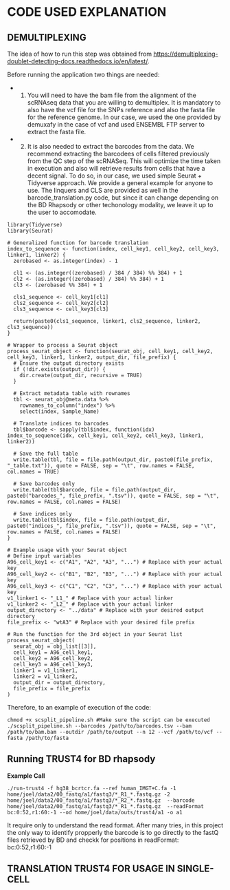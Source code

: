 # CODE USED EXPLANATION

## DEMULTIPLEXING

The idea of how to run this step was obtained from https://demultiplexing-doublet-detecting-docs.readthedocs.io/en/latest/.

Before running the application two things are needed:

- 1. You will need to have the bam file from the alignment of the scRNAseq data that you are willing to demultiplex. It is mandatory to also have the vcf file for the SNPs reference and also the fasta file for the reference genome. In our case,  we used the one provided by demuxafy in the case of vcf and used ENSEMBL FTP server to extract the fasta file.
- 2. It is also needed to extract the barcodes from the data. We recommend extracting the barcodees of cells filtered previously from the QC step of the scRNASeq. This will optimize the time taken in execution and also will retrieve results from cells that have a decent signal. To do so, in our case, we used simple Seurat + Tidyverse approach. We provide a general example for anyone to use. The linquers and CLS are provided as well in the barcode_translation.py code, but since it can change depending on the BD Rhapsody or other techonology modality, we leave it up to the user to accomodate.

````{r}
library(Tidyverse)
library(Seurat)

# Generalized function for barcode translation
index_to_sequence <- function(index, cell_key1, cell_key2, cell_key3, linker1, linker2) {
  zerobased <- as.integer(index) - 1
  
  cl1 <- (as.integer((zerobased) / 384 / 384) %% 384) + 1
  cl2 <- (as.integer((zerobased) / 384) %% 384) + 1
  cl3 <- (zerobased %% 384) + 1
  
  cls1_sequence <- cell_key1[cl1]
  cls2_sequence <- cell_key2[cl2]
  cls3_sequence <- cell_key3[cl3]
  
  return(paste0(cls1_sequence, linker1, cls2_sequence, linker2, cls3_sequence))
}

# Wrapper to process a Seurat object
process_seurat_object <- function(seurat_obj, cell_key1, cell_key2, cell_key3, linker1, linker2, output_dir, file_prefix) {
  # Ensure the output directory exists
  if (!dir.exists(output_dir)) {
    dir.create(output_dir, recursive = TRUE)
  }
  
  # Extract metadata table with rownames
  tbl <- seurat_obj@meta.data %>%
    rownames_to_column("index") %>%
    select(index, Sample_Name)
  
  # Translate indices to barcodes
  tbl$barcode <- sapply(tbl$index, function(idx) index_to_sequence(idx, cell_key1, cell_key2, cell_key3, linker1, linker2))
  
  # Save the full table
  write.table(tbl, file = file.path(output_dir, paste0(file_prefix, "_table.txt")), quote = FALSE, sep = "\t", row.names = FALSE, col.names = TRUE)
  
  # Save barcodes only
  write.table(tbl$barcode, file = file.path(output_dir, paste0("barcodes_", file_prefix, ".tsv")), quote = FALSE, sep = "\t", row.names = FALSE, col.names = FALSE)
  
  # Save indices only
  write.table(tbl$index, file = file.path(output_dir, paste0("indices_", file_prefix, ".tsv")), quote = FALSE, sep = "\t", row.names = FALSE, col.names = FALSE)
}

# Example usage with your Seurat object
# Define input variables
A96_cell_key1 <- c("A1", "A2", "A3", "...") # Replace with your actual key
A96_cell_key2 <- c("B1", "B2", "B3", "...") # Replace with your actual key
A96_cell_key3 <- c("C1", "C2", "C3", "...") # Replace with your actual key
v1_linker1 <- "_L1_" # Replace with your actual linker
v1_linker2 <- "_L2_" # Replace with your actual linker
output_directory <- "../data" # Replace with your desired output directory
file_prefix <- "wtA3" # Replace with your desired file prefix

# Run the function for the 3rd object in your Seurat list
process_seurat_object(
  seurat_obj = obj_list[[3]],
  cell_key1 = A96_cell_key1,
  cell_key2 = A96_cell_key2,
  cell_key3 = A96_cell_key3,
  linker1 = v1_linker1,
  linker2 = v1_linker2,
  output_dir = output_directory,
  file_prefix = file_prefix
)

````

Therefore, to an example of execution of the code:

````{sh}
chmod +x scsplit_pipeline.sh #Make sure the script can be executed
./scsplit_pipeline.sh --barcodes /path/to/barcodes.tsv --bam /path/to/bam.bam --outdir /path/to/output --n 12 --vcf /path/to/vcf --fasta /path/to/fasta

````
## Running TRUST4 for BD rhapsody

**Example Call**

````{sh}
./run-trust4 -f hg38_bcrtcr.fa --ref human_IMGT+C.fa -1 home/joel/data2/00_fastq/a1/fastq3/*_R1_*.fastq.gz -2 home/joel/data2/00_fastq/a1/fastq3/*_R2_*.fastq.gz  --barcode home/joel/data2/00_fastq/a1/fastq3/*_R1_*.fastq.gz  --readFormat bc:0:52,r1:60:-1 --od home/joel/data/outs/trust4/a1 -o a1
````

It require only to understand the read format. After many tries, in this project the only way to identify propperly the barcode is to go directly to the fastQ files retrieved by BD and checkk for positions in readFormat:
bc:0:52,r1:60:-1

## TRANSLATION TRUST4 FOR USAGE IN SINGLE-CELL
